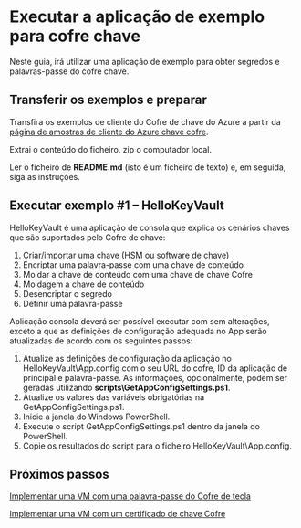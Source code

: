 <properties
    pageTitle="Permitir a aplicação segredos Cofre de chave do Azure pilha de revtrieve | Microsoft Azure"
    description="Utilizar uma aplicação de exemplo para trabalhar com Azure pilha chave Cofre"
    services="azure-stack"
    documentationCenter=""
    authors="rlfmendes"
    manager="natmack"
    editor=""/>

<tags
    ms.service="azure-stack"
    ms.workload="na"
    ms.tgt_pltfrm="na"
    ms.devlang="na"
    ms.topic="get-started-article"
    ms.date="09/26/2016"
    ms.author="ricardom"/>

# <a name="run-the-sample-application-for-key-vault"></a>Executar a aplicação de exemplo para cofre chave 

Neste guia, irá utilizar uma aplicação de exemplo para obter segredos e palavras-passe do cofre chave.

## <a name="download-the-samples-and-prepare"></a>Transferir os exemplos e preparar

Transfira os exemplos de cliente do Cofre de chave do Azure a partir da [página de amostras de cliente do Azure chave cofre](https://www.microsoft.com/en-us/download/details.aspx?id=45343).

Extrai o conteúdo do ficheiro. zip o computador local.

Ler o ficheiro de **README.md** (isto é um ficheiro de texto) e, em seguida, siga as instruções.

## <a name="run-sample-1--hellokeyvault"></a>Executar exemplo #1 – HelloKeyVault
HelloKeyVault é uma aplicação de consola que explica os cenários chaves que são suportados pelo Cofre de chave:

  1. Criar/importar uma chave (HSM ou software de chave)
  2. Encriptar uma palavra-passe com uma chave de conteúdo
  3. Moldar a chave de conteúdo com uma chave de chave Cofre
  4. Moldagem a chave de conteúdo
  5. Desencriptar o segredo
  6. Definir uma palavra-passe

Aplicação consola deverá ser possível executar com sem alterações, exceto a que as definições de configuração adequada no App serão atualizadas de acordo com os seguintes passos:

1. Atualize as definições de configuração da aplicação no HelloKeyVault\App.config com o seu URL do cofre, ID da aplicação de principal e palavra-passe. As informações, opcionalmente, podem ser geradas utilizando **scripts\GetAppConfigSettings.ps1**.
2. Atualize os valores das variáveis obrigatórias na GetAppConfigSettings.ps1.
3. Inicie a janela do Windows PowerShell.
4. Execute o script GetAppConfigSettings.ps1 dentro da janela do PowerShell.
5. Copie os resultados do script para o ficheiro HelloKeyVault\App.config.


## <a name="next-steps"></a>Próximos passos

[Implementar uma VM com uma palavra-passe do Cofre de tecla](azure-stack-kv-deploy-vm-with-secret.md)

[Implementar uma VM com um certificado de chave Cofre](azure-stack-kv-push-secret-into-vm.md)